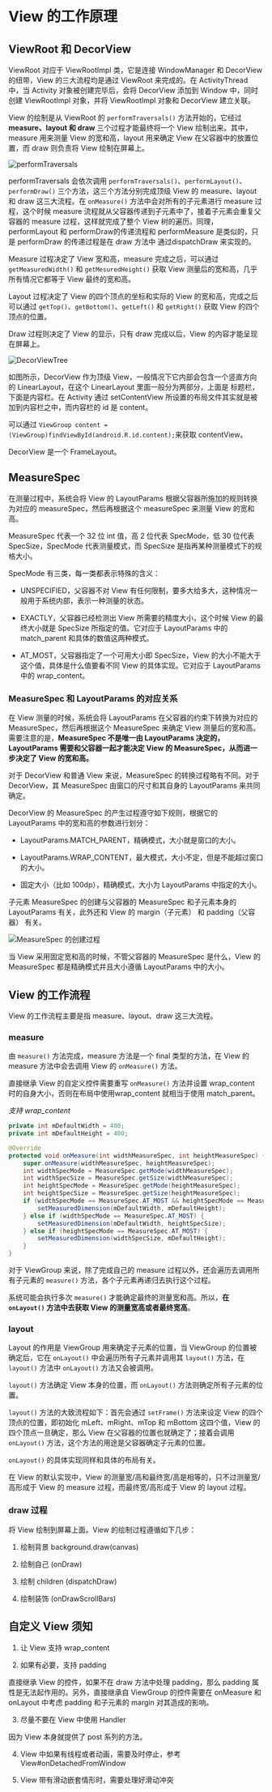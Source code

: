 # View 的工作原理

## ViewRoot 和 DecorView

ViewRoot 对应于 ViewRootImpl 类，它是连接 WindowManager 和 DecorView 的纽带，View 的三大流程均是通过 ViewRoot 来完成的。在 ActivityThread 中，当 Activity 对象被创建完毕后，会将 DecorView 添加到 Window 中，同时创建 ViewRootImpl 对象，并将 ViewRootImpl 对象和 DecorView 建立关联。

View 的绘制是从 ViewRoot 的 `performTraversals()` 方法开始的，它经过 **measure、layout 和 draw** 三个过程才能最终将一个 View 绘制出来。其中，measure 用来测量 View 的宽和高，layout 用来确定 View 在父容器中的放置位置，而 draw 则负责将 View 绘制在屏幕上。

![performTraversals](../../Resources/perform_traversals.png)

performTraversals 会依次调用 `performTraversals()`、`performLayout()`、`performDraw()` 三个方法，这三个方法分别完成顶级 View 的 measure、layout 和 draw 这三大流程。在 `onMeasure()` 方法中会对所有的子元素进行 measure 过程，这个时候 measure 流程就从父容器传递到子元素中了，接着子元素会重复父容器的 measure 过程，这样就完成了整个 View 树的遍历。同理，performLayout 和 performDraw的传递流程和 performMeasure 是类似的，只是 performDraw 的传递过程是在 draw 方法中 通过dispatchDraw 来实现的。

Measure 过程决定了 View 宽和高，measure 完成之后，可以通过 `getMeasuredWidth()` 和 `getMesuredHeight()` 获取 View 测量后的宽和高，几乎所有情况它都等于 View 最终的宽和高。

Layout 过程决定了 View 的四个顶点的坐标和实际的 View 的宽和高，完成之后可以通过 `getTop()`、`getBottom()`、`getLeft()` 和 `getRight()` 获取 View 的四个顶点的位置。

Draw 过程则决定了 View 的显示，只有 draw 完成以后，View 的内容才能呈现在屏幕上。

![DecorViewTree](../../Resources/decor_view_tree.png)

如图所示，DecorView 作为顶级 View，一般情况下它内部会包含一个竖直方向的 LinearLayout，在这个 LinearLayout 里面一般分为两部分，上面是 标题栏，下面是内容栏。在 Activity 通过 setContentView 所设置的布局文件其实就是被加到内容栏之中，而内容栏的 id 是 content。

可以通过 `ViewGroup content = (ViewGroup)findViewById(android.R.id.content);`来获取 contentView。

DecorView 是一个 FrameLayout。

## MeasureSpec

在测量过程中，系统会将 View 的 LayoutParams 根据父容器所施加的规则转换为对应的 measureSpec，然后再根据这个 measureSpec 来测量 View 的宽和高。

MeasureSpec 代表一个 32 位 int 值，高 2 位代表 SpecMode，低 30 位代表 SpecSize，SpecMode 代表测量模式，而 SpecSize 是指再某种测量模式下的规格大小。

SpecMode 有三类，每一类都表示特殊的含义：

* UNSPECIFIED，父容器不对 View 有任何限制，要多大给多大，这种情况一般用于系统内部，表示一种测量的状态。

* EXACTLY，父容器已经检测出 View 所需要的精度大小，这个时候 View 的最终大小就是 SpecSize 所指定的值。它对应于 LayoutParams 中的 match_parent 和具体的数值这两种模式。

* AT_MOST，父容器指定了一个可用大小即 SpecSize，View 的大小不能大于这个值，具体是什么值要看不同 View 的具体实现。它对应于 LayoutParams 中的 wrap_content。

### MeasureSpec 和 LayoutParams 的对应关系

在 View 测量的时候，系统会将 LayoutParams 在父容器的约束下转换为对应的 MeasureSpec，然后再根据这个 MeasureSpec 来确定 View 测量后的宽和高。需要注意的是，**MeasureSpec 不是唯一由 LayoutParams 决定的，LayoutParams 需要和父容器一起才能决定 View 的 MeasureSpec，从而进一步决定了 View 的宽和高。**

对于 DecorView 和普通 View 来说，MeasureSpec 的转换过程略有不同。对于 DecorView，其 MeasureSpec 由窗口的尺寸和其自身的 LayoutParams 来共同确定。

DecorView 的 MeasureSpec 的产生过程遵守如下规则，根据它的 LayoutParams 中的宽和高的参数进行划分：

* LayoutParams.MATCH_PARENT，精确模式，大小就是窗口的大小。

* LayoutParams.WRAP_CONTENT，最大模式，大小不定，但是不能超过窗口的大小。

* 固定大小（比如 100dp），精确模式，大小为 LayoutParams 中指定的大小。

子元素 MeasureSpec 的创建与父容器的 MeasureSpec 和子元素本身的 LayoutParams 有关，此外还和 View 的 margin（子元素） 和 padding（父容器） 有关。

![MeasureSpec 的创建过程](../../Resources/measure_spec.png)

当 View 采用固定宽和高的时候，不管父容器的 MeasureSpec 是什么，View 的 MeasureSpec 都是精确模式并且大小遵循 LayoutParams 中的大小。

## View 的工作流程

View 的工作流程主要是指 measure、layout、draw 这三大流程。

### measure

由 `measure()` 方法完成，measure 方法是一个 final 类型的方法，在 View 的 measure 方法中会去调用 View 的 `onMeasure()` 方法。

直接继承 View 的自定义控件需要重写 `onMeasure()` 方法并设置 wrap_content 时的自身大小，否则在布局中使用wrap_content 就相当于使用 match_parent。

*支持 wrap_content*
```java
private int mDefaultWidth = 400;
private int mDefaultHeight = 400;

@Override
protected void onMeasure(int widthMeasureSpec, int heightMeasureSpec) {
    super.onMeasure(widthMeasureSpec, heightMeasureSpec);
    int widthSpecMode = MeasureSpec.getMode(widthMeasureSpec);
    int widthSpecSize = MeasureSpec.getSize(widthMeasureSpec);
    int heightSpecMode = MeasureSpec.getMode(heightMeasureSpec);
    int heightSpecSize = MeasureSpec.getSize(heightMeasureSpec);
    if (widthSpecMode == MeasureSpec.AT_MOST && heightSpecMode == MeasureSpec.AT_MOST) {
        setMeasuredDimension(mDefaultWidth, mDefaultHeight);
    } else if (widthSpecMode == MeasureSpec.AT_MOST) {
        setMeasuredDimension(mDefaultWidth, heightSpecSize);
    } else if (heightSpecMode == MeasureSpec.AT_MOST) {
        setMeasuredDimension(widthSpecSize, mDefaultHeight);
    }
}
```

对于 ViewGroup 来说，除了完成自己的 measure 过程以外，还会遍历去调用所有子元素的 `measure()` 方法，各个子元素再递归去执行这个过程。

系统可能会执行多次 `measure()` 才能确定最终的测量宽和高。所以，**在 `onLayout()` 方法中去获取 View 的测量宽高或者最终宽高**。

### layout

Layout 的作用是 ViewGroup 用来确定子元素的位置，当 ViewGroup 的位置被确定后，它在 `onLayout()` 中会遍历所有子元素并调用其 `layout()` 方法，在 `layout()` 方法中 `onLayout()` 方法又会被调用。

`layout()` 方法确定 View 本身的位置，而 `onLayout()` 方法则确定所有子元素的位置。

`layout()` 方法的大致流程如下：首先会通过 `setFrame()` 方法来设定 View 的四个顶点的位置，即初始化 mLeft、mRight、mTop 和 mBottom 这四个值，View 的四个顶点一旦确定，那么 View 在父容器的位置也就确定了；接着会调用 `onLayout()` 方法，这个方法的用途是父容器确定子元素的位置。

`onLayout()` 的具体实现同样和具体的布局有关。

在 View 的默认实现中，View 的测量宽/高和最终宽/高是相等的，只不过测量宽/高形成于 View 的 measure 过程，而最终宽/高形成于 View 的 layout 过程。

### draw 过程

将 View 绘制到屏幕上面。View 的绘制过程遵循如下几步：

1. 绘制背景 background.draw(canvas)

2. 绘制自己 (onDraw)

3. 绘制 children (dispatchDraw)

4. 绘制装饰 (onDrawScrollBars)

## 自定义 View 须知

1. 让 View 支持 wrap_content

2. 如果有必要，支持 padding

  直接继承 View 的控件，如果不在 draw 方法中处理 padding，那么 padding 属性是无法起作用的。另外，直接继承自 ViewGroup 的控件需要在 onMeasure 和 onLayout 中考虑 padding 和子元素的 margin 对其造成的影响。

3. 尽量不要在 View 中使用 Handler

  因为 View 本身就提供了 post 系列的方法。

4. View 中如果有线程或者动画，需要及时停止，参考 View#onDetachedFromWindow

5. View 带有滑动嵌套情形时，需要处理好滑动冲突
